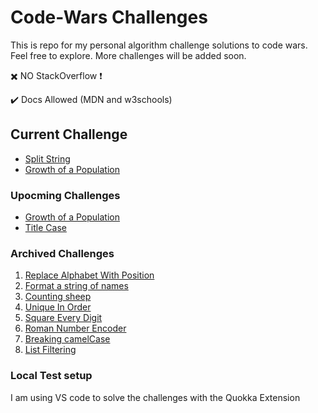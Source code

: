 # Code-Wars Challenges

This is repo for my personal algorithm challenge solutions to code wars.
Feel free to explore.
More challenges will be added soon.

:heavy_multiplication_x: NO StackOverflow :heavy_exclamation_mark:

✔️ Docs Allowed (MDN and w3schools)

## Current Challenge

- [Split String](https://www.codewars.com/kata/515de9ae9dcfc28eb6000001/train/javascript)
- [Growth of a Population](https://www.codewars.com/kata/563b662a59afc2b5120000c6)

### Upocming Challenges

- [Growth of a Population](https://www.codewars.com/kata/563b662a59afc2b5120000c6)
- [Title Case](https://www.codewars.com/kata/5202ef17a402dd033c000009/train/javascript)

### Archived Challenges

1. [Replace Alphabet With Position](https://www.codewars.com/kata/546f922b54af40e1e90001da)
2. [Format a string of names](https://www.codewars.com/kata/53368a47e38700bd8300030d/train/javascript)
3. [Counting sheep](https://www.codewars.com/kata/54edbc7200b811e956000556)
4. [Unique In Order](https://www.codewars.com/kata/54e6533c92449cc251001667/train/javascript)
5. [Square Every Digit](https://www.codewars.com/kata/546e2562b03326a88e000020/train/javascript)
6. [Roman Number Encoder](https://www.codewars.com/kata/546e2562b03326a88e000020/train/javascript)
7. [Breaking camelCase](https://www.codewars.com/kata/5208f99aee097e6552000148/train/javascript)
8. [List Filtering](https://www.codewars.com/kata/53dbd5315a3c69eed20002dd/train/javascript)

### Local Test setup

I am using VS code to solve the challenges with the Quokka Extension
